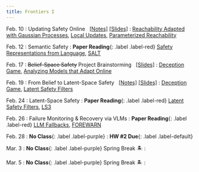 ```yaml
---
title: Frontiers I 
---
```


Feb. 10
: Updating Safety Online  &nbsp; [[Notes]](./assets/pdfs/Lecture7_ssl_approx.pdf) [[Slides]](./assets/pdfs/Lecture7_online_updates.pdf)
  : [Reachability Adapted with Gaussian Processes](https://ieeexplore.ieee.org/stamp/stamp.jsp?arnumber=8493361), [Local Updates](https://arxiv.org/abs/1905.00532), [Parameterized Reachability](https://arxiv.org/pdf/2209.14976) 
  <!-- **HW #2 Out**{: .label .label-default} -->

Feb. 12
: Semantic Safety 
  : **Paper Reading**{: .label .label-red} [Safety Representations from Language](https://arxiv.org/abs/2409.14580), [SALT](https://arxiv.org/abs/2409.09883)

Feb. 17
: ~~Belief-Space Safety~~ Project Brainstorming &nbsp; [[Slides]](./assets/pdfs/Project-Brainstorming.pdf) 
  : [Deception Game](https://arxiv.org/abs/2309.01267), [Analyzing Models that Adapt Online](https://arxiv.org/abs/2103.05746)

Feb. 19
: From Belief to Latent-Space Safety &nbsp; [[Notes]](./assets/pdfs/KEN_lecture_notes.pdf) [[Slides]](./assets/pdfs/KEN_lecture_slides.pdf)
  : [Deception Game](https://arxiv.org/abs/2309.01267), [Latent Safety Filters](https://arxiv.org/abs/2502.00935)
  <!-- [TD-MPC](https://www.nicklashansen.com/td-mpc/) -->

Feb. 24
: Latent-Space Safety 
  : **Paper Reading**{: .label .label-red} [Latent Safety Filters](https://arxiv.org/abs/2502.00935), [LS3](https://arxiv.org/abs/2107.04775)

Feb. 26
: Failure Monitoring & Recovery via VLMs
  : **Paper Reading**{: .label .label-red} [LLM Fallbacks](https://arxiv.org/abs/2407.08735), [FOREWARN](https://arxiv.org/abs/2502.01828) 


Feb. 28
:  **No Class**{: .label .label-purple} 
  : **HW #2 Due**{: .label .label-default} 


Mar. 3
: **No Class**{: .label .label-purple} Spring Break 🏝️
  : 


Mar. 5
: **No Class**{: .label .label-purple} Spring Break 🏝️
  : 
